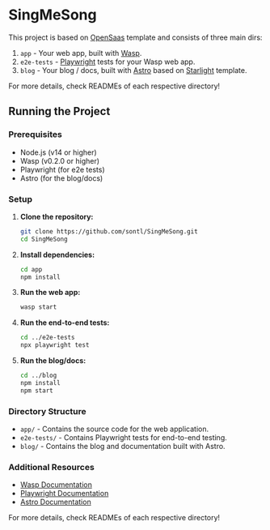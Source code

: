 # SingMeSong

This project is based on [OpenSaas](https://opensaas.sh) template and consists of three main dirs:
1. `app` - Your web app, built with [Wasp](https://wasp-lang.dev).
2. `e2e-tests` - [Playwright](https://playwright.dev/) tests for your Wasp web app.
3. `blog` - Your blog / docs, built with [Astro](https://docs.astro.build) based on [Starlight](https://starlight.astro.build/) template.

For more details, check READMEs of each respective directory!

## Running the Project

### Prerequisites
- Node.js (v14 or higher)
- Wasp (v0.2.0 or higher)
- Playwright (for e2e tests)
- Astro (for the blog/docs)

### Setup

1. **Clone the repository:**
    ```sh
    git clone https://github.com/sontl/SingMeSong.git
    cd SingMeSong
    ```

2. **Install dependencies:**
    ```sh
    cd app
    npm install
    ```

3. **Run the web app:**
    ```sh
    wasp start
    ```

4. **Run the end-to-end tests:**
    ```sh
    cd ../e2e-tests
    npx playwright test
    ```

5. **Run the blog/docs:**
    ```sh
    cd ../blog
    npm install
    npm start
    ```

### Directory Structure
- `app/` - Contains the source code for the web application.
- `e2e-tests/` - Contains Playwright tests for end-to-end testing.
- `blog/` - Contains the blog and documentation built with Astro.

### Additional Resources
- [Wasp Documentation](https://wasp-lang.dev/docs)
- [Playwright Documentation](https://playwright.dev/docs/intro)
- [Astro Documentation](https://docs.astro.build)

For more details, check READMEs of each respective directory!
